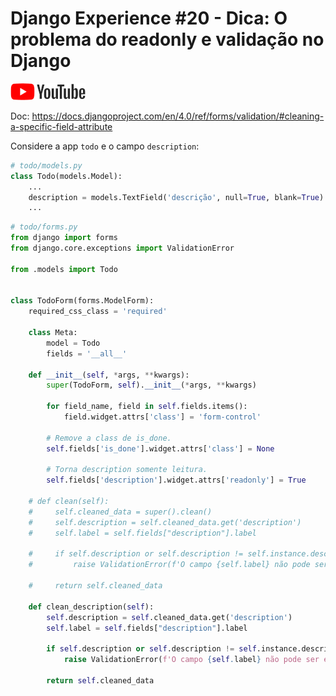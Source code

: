 # Django Experience #20 - Dica: O problema do readonly e validação no Django

<a href="">
    <img src="../img/youtube.png">
</a>

Doc: https://docs.djangoproject.com/en/4.0/ref/forms/validation/#cleaning-a-specific-field-attribute

Considere a app `todo` e o campo `description`:

```python
# todo/models.py
class Todo(models.Model):
    ...
    description = models.TextField('descrição', null=True, blank=True)
    ...
```

```python
# todo/forms.py
from django import forms
from django.core.exceptions import ValidationError

from .models import Todo


class TodoForm(forms.ModelForm):
    required_css_class = 'required'

    class Meta:
        model = Todo
        fields = '__all__'

    def __init__(self, *args, **kwargs):
        super(TodoForm, self).__init__(*args, **kwargs)

        for field_name, field in self.fields.items():
            field.widget.attrs['class'] = 'form-control'

        # Remove a class de is_done.
        self.fields['is_done'].widget.attrs['class'] = None

        # Torna description somente leitura.
        self.fields['description'].widget.attrs['readonly'] = True

    # def clean(self):
    #     self.cleaned_data = super().clean()
    #     self.description = self.cleaned_data.get('description')
    #     self.label = self.fields["description"].label

    #     if self.description or self.description != self.instance.description:
    #         raise ValidationError(f'O campo {self.label} não pode ser editado!')

    #     return self.cleaned_data

    def clean_description(self):
        self.description = self.cleaned_data.get('description')
        self.label = self.fields["description"].label

        if self.description or self.description != self.instance.description:
            raise ValidationError(f'O campo {self.label} não pode ser editado!')

        return self.cleaned_data
```
